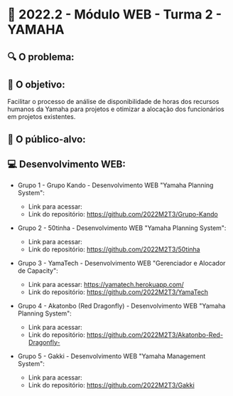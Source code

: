 # 🙋‍ 2022.2 - Módulo WEB - Turma 2 - YAMAHA

## 🔍 O problema:


## 🎯 O objetivo:
Facilitar o processo de análise de disponibilidade de horas dos recursos humanos da Yamaha para projetos e otimizar a alocação dos funcionários em projetos existentes.

## 🧩 O público-alvo:


## 💻 Desenvolvimento WEB:

- Grupo 1 - Grupo Kando - Desenvolvimento WEB "Yamaha Planning System":
  - Link para acessar: 
  - Link do repositório: https://github.com/2022M2T3/Grupo-Kando

- Grupo 2 - 50tinha - Desenvolvimento WEB "Yamaha Planning System":
  - Link para acessar:
  - Link do repositório: https://github.com/2022M2T3/50tinha
  
- Grupo 3 - YamaTech - Desenvolvimento WEB "Gerenciador e Alocador de Capacity":
  - Link para acessar: https://yamatech.herokuapp.com/
  - Link do repositório: https://github.com/2022M2T3/YamaTech
  
- Grupo 4 - Akatonbo (Red Dragonfly) - Desenvolvimento WEB "Yamaha Planning System":
  - Link para acessar: 
  - Link do repositório: https://github.com/2022M2T3/Akatonbo-Red-Dragonfly-
  
- Grupo 5 - Gakki - Desenvolvimento WEB "Yamaha Management System":
  - Link para acessar: 
  - Link do repositório: https://github.com/2022M2T3/Gakki
